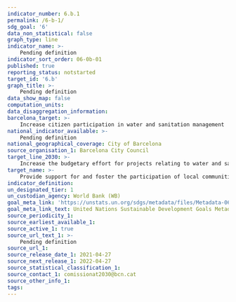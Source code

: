 ```yaml
---
indicator_number: 6.b.1
permalink: /6-b-1/
sdg_goal: '6'
data_non_statistical: false
graph_type: line
indicator_name: >-
    Pending definition
indicator_sort_order: 06-0b-01
published: true
reporting_status: notstarted
target_id: '6.b'
graph_title: >-
    Pending definition
data_show_map: false
computation_units: 
data_disaggregation_information: 
barcelona_target: >-
    Increase citizen participation in water and sanitation management
national_indicator_available: >-
    Pending definition
national_geographical_coverage: City of Barcelona
source_organisation_1: Barcelona City Council
target_line_2030: >-
    Increase the budgetary effort for projects relating to water and sanitation in member cities located in countries receiving Official Development Assistance, especially those projects relating to the efficient, sustainable management of the water cycle in urban and metropolitan contexts
target_name: >-
    Provide support for and foster the participation of local communities in the improvement of water and sanitation management
indicator_definition:
un_designated_tier: 1
un_custodian_agency: World Bank (WB)
goal_meta_link: 'https://unstats.un.org/sdgs/metadata/files/Metadata-06-0b-01.pdf'
goal_meta_link_text: United Nations Sustainable Development Goals Metadata (pdf 894kB)
source_periodicity_1: 
source_earliest_available_1: 
source_active_1: true
source_url_text_1: >-
    Pending definition
source_url_1: 
source_release_date_1: 2021-04-27
source_next_release_1: 2022-04-27
source_statistical_classification_1: 
source_contact_1: comissionat2030@bcn.cat
source_other_info_1:
tags:
---
```

